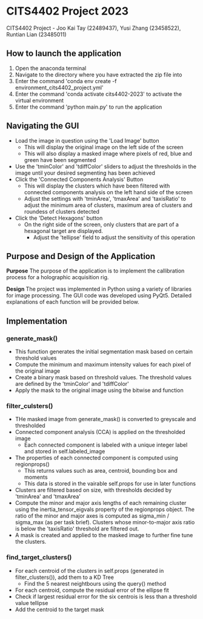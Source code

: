 # CITS4402 Project 2023
CITS4402 Project - Joo Kai Tay (22489437), Yusi Zhang (23458522), Runtian Lian (23485011)

## How to launch the application
1. Open the anaconda terminal
2. Navigate to the directory where you have extracted the zip file into  
3. Enter the command 'conda env create -f environment_cits4402_project.yml'
4. Enter the command 'conda activate cits4402-2023' to activate the virtual environment 
5. Enter the command 'python main.py' to run the application

## Navigating the GUI
- Load the image in question using the 'Load Image' button
    - This will display the original image on the left side of the screen
    - This will also display a masked image where pixels of red, blue and green have been segmented
- Use the 'tminColor' and 'tdiffColor' sliders to adjust the thresholds in the image until your desired segmenting has been achieved 
- Click the 'Connected Components Analysis' Button
    - This will display the clusters which have been filtered with connected components analysis on the left hand side of the screen
    - Adjust the settings with 'tminArea', 'tmaxArea' and 'taxisRatio' to adjust the minimum area of clusters, maximum area of clusters and roundess of clusters detected
- Click the 'Detect Hexagons' button
    - On the right side of the screen, only clusters that are part of a hexagonal target are displayed. 
        - Adjust the 'tellipse' field to adjust the sensitivity of this operation

## Purpose and Design of the Application
**Purpose**
The purpose of the application is to implement the callibration process for a holographic acquisition rig.

**Design**
The project was implemented in Python using a variety of libraries for image processing. The GUI code was developed using PyQt5. Detailed explanations of each function will be provided below. 

## Implementation

### generate_mask()
- This function generates the initial segmentation mask based on certain threshold values
- Compute the minimum and maximum intensity values for each pixel of the original image
- Create a binary mask based on threshold values. The threshold values are defined by the 'tminColor' and 'tdiffColor'
- Apply the mask to the original image using the bitwise and function

### filter_culsters()
- THe masked image from generate_mask() is converted to greyscale and thresholded
- Connected component analysis (CCA) is applied on the thresholded image
    - Each connected component is labeled with a unique integer label and stored in self.labeled_image
- The properties of each connected component is computed using regionprops()
    - This returns values such as area, centroid, bounding box and moments
    - This data is stored in the vairable self.props for use in later functions 
- Clusters are filtered based on size, with thresholds decided by 'tminArea' and 'tmaxArea'
- Compute the minor and major axis lengths of each remaining cluster using the inertia_tensor_eigvals property of the regionprops object. The ratio of the minor and major axes is computed as sigma_min / sigma_max (as per task brief). Clusters whose minor-to-major axis ratio is below the 'taxisRatio' threshold are filtered out.
- A mask is created and applied to the masked image to further fine tune the clusters. 

### find_target_clusters()
- For each centroid of the clusters in self.props (generated in filter_clusters()), add them to a KD Tree
    - Find the 5 nearest neightbours using the query() method 
- For each centroid, compute the residual error of the ellipse fit
- Check if largest residual error for the six centrois is less than a threshold value tellipse
- Add the centroid to the target mask


